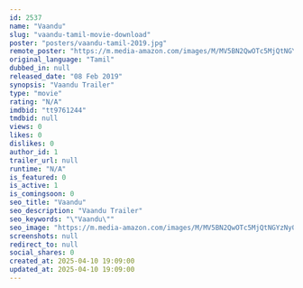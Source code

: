 ```yaml
---
id: 2537
name: "Vaandu"
slug: "vaandu-tamil-movie-download"
poster: "posters/vaandu-tamil-2019.jpg"
remote_poster: "https://m.media-amazon.com/images/M/MV5BN2QwOTc5MjQtNGYzNy00NDE5LTlkZGUtZjFmNzQwZWZmZDRlXkEyXkFqcGdeQXVyODg3NzYwNjA@._V1_SX300.jpg"
original_language: "Tamil"
dubbed_in: null
released_date: "08 Feb 2019"
synopsis: "Vaandu Trailer"
type: "movie"
rating: "N/A"
imdbid: "tt9761244"
tmdbid: null
views: 0
likes: 0
dislikes: 0
author_id: 1
trailer_url: null
runtime: "N/A"
is_featured: 0
is_active: 1
is_comingsoon: 0
seo_title: "Vaandu"
seo_description: "Vaandu Trailer"
seo_keywords: "\"Vaandu\""
seo_image: "https://m.media-amazon.com/images/M/MV5BN2QwOTc5MjQtNGYzNy00NDE5LTlkZGUtZjFmNzQwZWZmZDRlXkEyXkFqcGdeQXVyODg3NzYwNjA@._V1_SX300.jpg"
screenshots: null
redirect_to: null
social_shares: 0
created_at: 2025-04-10 19:09:00
updated_at: 2025-04-10 19:09:00
---
```


